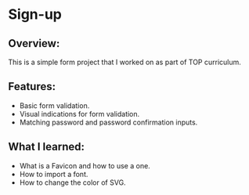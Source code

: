 # Sign-up

## Overview:
This is a simple form project that I worked on as part of TOP curriculum.

## Features:
- Basic form validation.
- Visual indications for form validation.
- Matching password and password confirmation inputs.


## What I learned:
- What is a Favicon and how to use a one.
- How to import a font.
- How to change the color of SVG.
